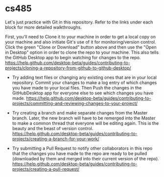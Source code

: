 # cs485

Let's just practice with Git in this repository. Refer to the links under each block for more detailed walkthroughs.

First, you'll need to Clone it to your machine in order to get a local copy on your machine and also initiate Git's use of it for monitoring/version control. Click the green "Clone or Download" button above and then use the "Open in Desktop" option in order to clone the repo to your machine. This also tells the GitHub Desktop app to begin watching for changes to the repo.
https://help.github.com/desktop-beta/guides/contributing-to-projects/cloning-a-repository-from-github-to-github-desktop/

- Try adding text files or changing any existing ones that are in your local repository. Commit your changes to make a log entry of which changes you have made to your local files. Then Push the changes in the GitHubDesktop app for everyone else to see which changes you have made.
https://help.github.com/desktop-beta/guides/contributing-to-projects/committing-and-reviewing-changes-to-your-project/

- Try creating a branch and make separate changes from the Master branch. Later, the new branch will have to be remerged into the Master to make a common thread that everyone will be editing again. This is the beauty and the beast of version control.
https://help.github.com/desktop-beta/guides/contributing-to-projects/creating-a-branch-for-your-work/

- Try submitting a Pull Request to notify other collaborators in this repo that the changes you have made to the repo are ready to be pulled (downloaded by them and merged into their current version of the repo).
https://help.github.com/desktop-beta/guides/contributing-to-projects/creating-a-pull-request/
